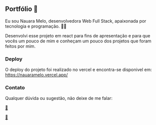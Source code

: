 ## Portfólio :page_facing_up:

Eu sou Nauara Melo, desenvolvedora Web Full Stack, apaixonada por tecnologia e programação. :woman_technologist:

Desenvolvi esse projeto em react para fins de apresentação e para que vocês um pouco de mim e conheçam um pouco dos projetos que foram feitos por mim. 

### Deploy
O deploy do projeto foi realizado no vercel e encontra-se disponivel em: https://nauaramelo.vercel.app/

### Contato 
Qualquer dúvida ou sugestão, não deixe de me falar: 

[:e-mail:](nauaramelo@gmail.com)

[:calling:](https://www.linkedin.com/in/nauara-melo-mayer-464a82135/)
